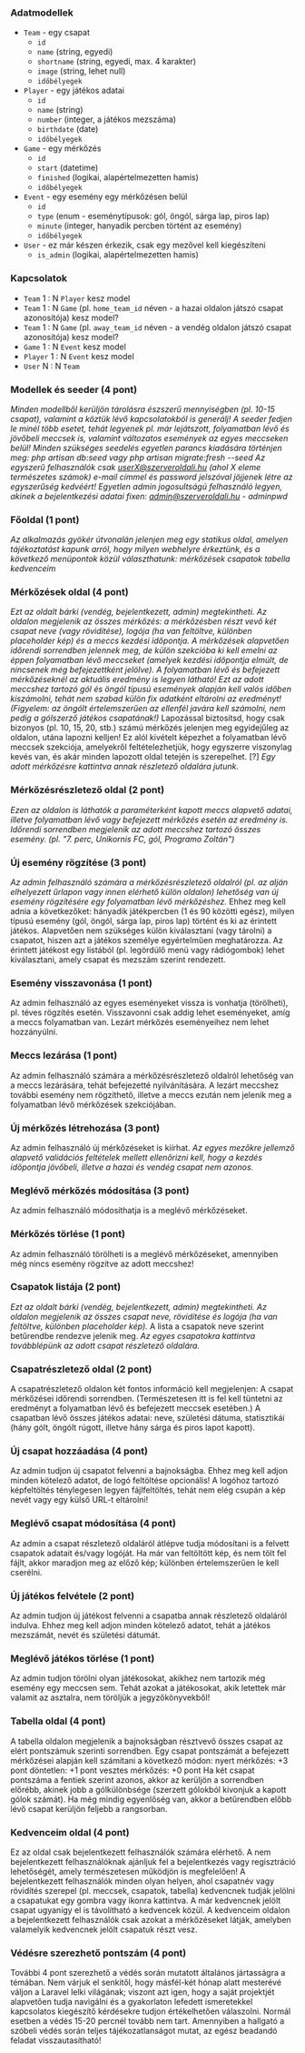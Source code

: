 ### Adatmodellek

-   `Team` - egy csapat
    -   `id`
    -   `name` (string, egyedi)
    -   `shortname` (string, egyedi, max. 4 karakter)
    -   `image` (string, lehet null)
    -   `időbélyegek`
-   `Player` - egy játékos adatai
    -   `id`
    -   `name` (string)
    -   `number` (integer, a játékos mezszáma)
    -   `birthdate` (date)
    -   `időbélyegek`
-   `Game` - egy mérkőzés
    -   `id`
    -   `start` (datetime)
    -   `finished` (logikai, alapértelmezetten hamis)
    -   `időbélyegek`
-   `Event` - egy esemény egy mérkőzésen belül
    -   `id`
    -   `type` (enum - eseménytípusok: gól, öngól, sárga lap, piros lap)
    -   `minute` (integer, hanyadik percben történt az esemény)
    -   `időbélyegek`
-   `User` - ez már készen érkezik, csak egy mezővel kell kiegészíteni
    -   `is_admin` (logikai, alapértelmezetten hamis)

### Kapcsolatok

-   `Team` 1 : N `Player` kesz model
-   `Team` 1 : N `Game` (pl. `home_team_id` néven - a hazai oldalon játszó csapat azonosítója) kesz model?
-   `Team` 1 : N `Game` (pl. `away_team_id` néven - a vendég oldalon játszó csapat azonosítója) kesz model?
-   `Game` 1 : N `Event` kesz model
-   `Player` 1 : N `Event` kesz model
-   `User` N : N `Team`

### Modellek és seeder (4 pont)

_Minden modellből kerüljön tárolásra észszerű mennyiségben (pl. 10-15 csapat), valamint a köztük lévő kapcsolatokból is generálj!_
_A seeder fedjen le minél több esetet, tehát legyenek pl. már lejátszott, folyamatban lévő és jövőbeli meccsek is, valamint változatos események az egyes meccseken belül!_
_Minden szükséges seedelés egyetlen parancs kiadására történjen meg: php artisan db:seed vagy php artisan migrate:fresh --seed_
_Az egyszerű felhasználók csak userX@szerveroldali.hu (ahol X eleme természetes számok) e-mail címmel és password jelszóval jöjjenek létre az egyszerűség kedvéért!_
_Egyetlen admin jogosultságú felhasználó legyen, akinek a bejelentkezési adatai fixen: admin@szerveroldali.hu - adminpwd_

### Főoldal (1 pont)

_Az alkalmazás gyökér útvonalán jelenjen meg egy statikus oldal, amelyen tájékoztatást kapunk arról, hogy milyen webhelyre érkeztünk, és a következő menüpontok közül választhatunk:_
_mérkőzések_
_csapatok_
_tabella_
_kedvenceim_

### Mérkőzések oldal (4 pont)

_Ezt az oldalt bárki (vendég, bejelentkezett, admin) megtekintheti._
_Az oldalon megjelenik az összes mérkőzés: a mérkőzésben részt vevő két csapat neve (vagy rövidítése), logója (ha van feltöltve, különben placeholder kép) és a meccs kezdési időpontja._
_A mérkőzések alapvetően időrendi sorrendben jelennek meg, de külön szekcióba ki kell emelni az éppen folyamatban lévő meccseket (amelyek kezdési időpontja elmúlt, de nincsenek még befejezettként jelölve)._
_A folyamatban lévő és befejezett mérkőzéseknél az aktuális eredmény is legyen látható! Ezt az adott meccshez tartozó gól és öngól típusú események alapján kell valós időben kiszámolni, tehát nem szabad külön fix adatként eltárolni az eredményt! (Figyelem: az öngólt értelemszerűen az ellenfél javára kell számolni, nem pedig a gólszerző játékos csapatának!)_
Lapozással biztosítsd, hogy csak bizonyos (pl. 10, 15, 20, stb.) számú mérkőzés jelenjen meg egyidejűleg az oldalon, utána lapozni kelljen! Ez alól kivételt képezhet a folyamatban lévő meccsek szekciója, amelyekről feltételezhetjük, hogy egyszerre viszonylag kevés van, és akár minden lapozott oldal tetején is szerepelhet. [?]
_Egy adott mérkőzésre kattintva annak részletező oldalára jutunk._

### Mérkőzésrészletező oldal (2 pont)

_Ezen az oldalon is láthatók a paraméterként kapott meccs alapvető adatai, illetve folyamatban lévő vagy befejezett mérkőzés esetén az eredmény is._
_Időrendi sorrendben megjelenik az adott meccshez tartozó összes esemény. (pl. "7. perc, Unikornis FC, gól, Programo Zoltán")_

### Új esemény rögzítése (3 pont)

_Az admin felhasználó számára a mérkőzésrészletező oldalról (pl. az alján elhelyezett űrlapon vagy innen elérhető külön oldalon) lehetőség van új esemény rögzítésére egy folyamatban lévő mérkőzéshez._
Ehhez meg kell adnia a következőket: hányadik játékpercben (1 és 90 közötti egész), milyen típusú esemény (gól, öngól, sárga lap, piros lap) történt és ki az érintett játékos. Alapvetően nem szükséges külön kiválasztani (vagy tárolni) a csapatot, hiszen azt a játékos személye egyértelműen meghatározza.
Az érintett játékost egy listából (pl. legördülő menü vagy rádiógombok) lehet kiválasztani, amely csapat és mezszám szerint rendezett.

### Esemény visszavonása (1 pont)

Az admin felhasználó az egyes eseményeket vissza is vonhatja (törölheti), pl. téves rögzítés esetén.
Visszavonni csak addig lehet eseményeket, amíg a meccs folyamatban van. Lezárt mérkőzés eseményeihez nem lehet hozzányúlni.

### Meccs lezárása (1 pont)

Az admin felhasználó számára a mérkőzésrészletező oldalról lehetőség van a meccs lezárására, tehát befejezetté nyilvánítására.
A lezárt meccshez további esemény nem rögzíthető, illetve a meccs ezután nem jelenik meg a folyamatban lévő mérkőzések szekciójában.

### Új mérkőzés létrehozása (3 pont)

Az admin felhasználó új mérkőzéseket is kiírhat.
_Az egyes mezőkre jellemző alapvető validációs feltételek mellett ellenőrizni kell, hogy a kezdés időpontja jövőbeli, illetve a hazai és vendég csapat nem azonos._

### Meglévő mérkőzés módosítása (3 pont)

Az admin felhasználó módosíthatja is a meglévő mérkőzéseket.

### Mérkőzés törlése (1 pont)

Az admin felhasználó törölheti is a meglévő mérkőzéseket, amennyiben még nincs esemény rögzítve az adott meccshez!

### Csapatok listája (2 pont)

_Ezt az oldalt bárki (vendég, bejelentkezett, admin) megtekintheti._
_Az oldalon megjelenik az összes csapat neve, rövidítése és logója (ha van feltöltve, különben placeholder kép)._
A lista a csapatok neve szerint betűrendbe rendezve jelenik meg.
_Az egyes csapatokra kattintva továbblépünk az adott csapat részletező oldalára._

### Csapatrészletező oldal (2 pont)

A csapatrészletező oldalon két fontos információ kell megjelenjen:
A csapat mérkőzései időrendi sorrendben. (Természetesen itt is fel kell tüntetni az eredményt a folyamatban lévő és befejezett meccsek esetében.)
A csapatban lévő összes játékos adatai: neve, születési dátuma, statisztikái (hány gólt, öngólt rúgott, illetve hány sárga és piros lapot kapott).

### Új csapat hozzáadása (4 pont)

Az admin tudjon új csapatot felvenni a bajnokságba. Ehhez meg kell adjon minden kötelező adatot, de logó feltöltése opcionális!
A logóhoz tartozó képfeltöltés ténylegesen legyen fájlfeltöltés, tehát nem elég csupán a kép nevét vagy egy külső URL-t eltárolni!

### Meglévő csapat módosítása (4 pont)

Az admin a csapat részletező oldaláról átlépve tudja módosítani is a felvett csapatok adatait és/vagy logóját.
Ha már van feltöltött kép, és nem tölt fel fájlt, akkor maradjon meg az előző kép; különben értelemszerűen le kell cserélni.

### Új játékos felvétele (2 pont)

Az admin tudjon új játékost felvenni a csapatba annak részletező oldaláról indulva. Ehhez meg kell adjon minden kötelező adatot, tehát a játékos mezszámát, nevét és születési dátumát.

### Meglévő játékos törlése (1 pont)

Az admin tudjon törölni olyan játékosokat, akikhez nem tartozik még esemény egy meccsen sem. Tehát azokat a játékosokat, akik letettek már valamit az asztalra, nem töröljük a jegyzőkönyvekből!

### Tabella oldal (4 pont)

A tabella oldalon megjelenik a bajnokságban résztvevő összes csapat az elért pontszámuk szerinti sorrendben.
Egy csapat pontszámát a befejezett mérkőzései alapján kell számítani a következő módon:
nyert mérkőzés: +3 pont
döntetlen: +1 pont
vesztes mérkőzés: +0 pont
Ha két csapat pontszáma a fentiek szerint azonos, akkor az kerüljön a sorrendben előrébb, akinek jobb a gólkülönbsége (szerzett gólokból kivonjuk a kapott gólok számát). Ha még mindig egyenlőség van, akkor a betűrendben előbb lévő csapat kerüljön feljebb a rangsorban.

### Kedvenceim oldal (4 pont)

Ez az oldal csak bejelentkezett felhasználók számára elérhető.
A nem bejelentkezett felhasználóknak ajánljuk fel a bejelentkezés vagy regisztráció lehetőségét, amely természetesen működjön is megfelelően!
A bejelentkezett felhasználók minden olyan helyen, ahol csapatnév vagy rövidítés szerepel (pl. meccsek, csapatok, tabella) kedvencnek tudják jelölni a csapatukat egy gombra vagy ikonra kattintva.
A már kedvencnek jelölt csapat ugyanígy el is távolítható a kedvencek közül.
A kedvenceim oldalon a bejelentkezett felhasználók csak azokat a mérkőzéseket látják, amelyben valamelyik kedvencnek jelölt csapatuk részt vesz.

### Védésre szerezhető pontszám (4 pont)

További 4 pont szerezhető a védés során mutatott általános jártasságra a témában.
Nem várjuk el senkitől, hogy másfél-két hónap alatt mesterévé váljon a Laravel lelki világának; viszont azt igen, hogy a saját projektjét alapvetően tudja navigálni és a gyakorlaton lefedett ismeretekkel kapcsolatos kiegészítő kérdésekre tudjon értékelhetően válaszolni. Normál esetben a védés 15-20 percnél tovább nem tart.
Amennyiben a hallgató a szóbeli védés során teljes tájékozatlanságot mutat, az egész beadandó feladat visszautasítható!
